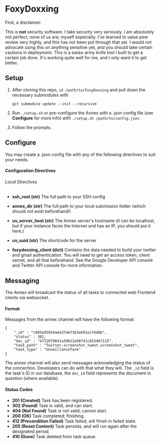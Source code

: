 # FoxyDoxxing

First, a disclaimer:

This is __not__ security software.  I take security very seriously.  I am absolutely not perfect; none of us are; myself especially.  I've learned to value peer review very highly, and this has not been put through that yet.  I would not advocate using this on anything sensitive yet, and you should take certain cautions in deployment.  This is a swiss-army knife tool I built to get a certain job done.  It's working quite well for me, and I only want it to get better.

## Setup

1.	After cloning this repo, `cd /path/to/FoxyDoxxing` and pull down the necessary submodules with
	
	`git submodule update --init --recursive`

1.	Run `./setup.sh` or pre-configure the Annex with a .json config file (see **Configure** for more info) with `./setup.sh /path/to/config.json`.
1.	Follow the prompts.

## Configure

You may create a .json config file with any of the following directives to suit your needs.

#### Configuration Directives

###### Local Directives

*	**ssh_root (str)**
	The full path to your SSH config

*	**annex_dir (str)**
	The full path to your local submission folder (which should not exist beforehand!)

*	**uv_server_host (str)**
	The Annex server's hostname (it can be localhost, but if your instance faces the Internet and has an IP, you should put it here.)

*	**uv_uuid (str)**
	The shortcode for the server

*	**foxydoxxing_client (dict)**
	Contains the data needed to build your twitter and gmail authentication.  You will need to get an access token, client secret, and all that beforehand.  See the Google Developer API console and Twitter API console for more information.

## Messaging

The Annex will broadcast the status of all tasks to connected web Frontend clients via websocket.

#### Format

Messages from the annex channel will have the following format:

	{
		"_id" : "c895e95034a4a37eb73b3e691e176d0b",
		"status" : 302,
		"doc_id" : "b721079641a39621e08741c815467115",
		"task_path" : "Twitter.screenshot_tweet.screenshot_tweet",
		"task_type" : "UnveillanceTask"
	}

The annex channel will also send messages acknowledging the status of the connection.  Developers can do with that what they will.  The `_id` field is the task's ID in our database, the `doc_id` field represents the document in question (where available).

#### Status Codes

*	**201 (Created)** Task has been registered.
*	**302 (Found)** Task is valid, and can start.
*	**404 (Not Found)** Task is not valid; cannot start.
*	**200 (OK)** Task completed; finishing.
*	**412 (Precondition Failed)** Task failed; will finish in failed state.
*	**205 (Reset Content)** Task persists, and will run again after the designated period.
*	**410 (Gone)** Task deleted from task queue.
